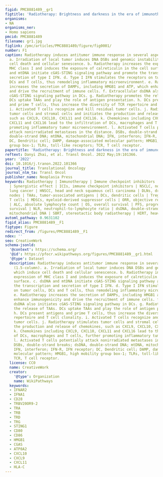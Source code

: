```yaml
---
figid: PMC8881489__gr1
figtitle: 'Radiotherapy: Brightness and darkness in the era of immunotherapy'
organisms:
- NA
organisms_ner:
- Homo sapiens
pmcid: PMC8881489
filename: gr1.jpg
figlink: /pmc/articles/PMC8881489/figure/fig0001/
number: F1
caption: Radiotherapy induces antitumor immune response in several aspects. (1.5-column).
  a. Irradiation of local tumor induces DNA DSBs and genomic instability, which induce
  cell death and cellular senescence. b. Radiotherapy increases the expression of
  MHC class I and induces the exposure of calreticulin in the cell surface. c. dsDNA
  and mtDNA initiate cGAS-STING signaling pathway and promote the transcription and
  secretion of type I IFN. d. Type I IFN stimulates the receptors on tumor cells,
  DCs and T cells, thus remodeling inflammatory microenvironment. e. Radiotherapy
  increases the secretion of DAMPs, including HMGB1 and ATP, which enhance immunogenicity
  and drive the recruitment of immune cells. f. Extracellular dsDNA also initiates
  cGAS-STING signaling pathway in DCs. g. Radiotherapy promotes the release of TAAs.
  DCs uptake TAAs and play the role of antigen presentation. h. DCs present antigens
  and prime T cells, thus increase the diversity of TCR repertoire and T cell clonality.
  i. Activated T cells recognize and kill residual tumor cells. j. Radiotherapy stimulates
  tumor cells and stromal cells and initiates the production and release of chemokines,
  such as CXCL9, CXCL10, CXCL11 and CXCL16. k. Chemokines including CXCL9, CXCL10,
  CXCL11 and CXCL16 lead to the infiltration of DCs, macrophages and T cells, further
  promoting inflammatory tumor microenvironment. l. Activated T cells potentially
  attack non­irradiated metastases in the distance. DSBs, double-strand breaks; dsDNA,
  double-strand DNA; mtDNA, mitochondrial DNA; IFN, interferon; IFN-R, IFN receptor;
  DC, Dendritic cell; DAMP, damage-associated molecular pattern; HMGB1, high mobility
  group box-1; TLRs, toll-like receptors; TCR, T cell receptor.
papertitle: 'Radiotherapy: Brightness and darkness in the era of immunotherapy.'
reftext: Danyi Zhai, et al. Transl Oncol. 2022 May;19:101366.
year: '2022'
doi: 10.1016/j.tranon.2022.101366
journal_title: Translational Oncology
journal_nlm_ta: Transl Oncol
publisher_name: Neoplasia Press
keywords: Radiotherapy | Immunotherapy | Immune checkpoint inhibitors | Immunosuppression
  | Synergistic effect | ICIs, immune checkpoint inhibitors | NSCLC, non-small cell
  lung cancer | HNSCC, head and neck squamous cell carcinoma | DLNs, draining lymph
  nodes | TAAs, tumor-associated antigens | DCs, dendritic cells | Tregs, regulatory
  T cells | MDSCs, myeloid-derived suppressor cells | ORR, objective response rate
  | ALC, absolute lymphocyte count | OS, overall survival | PFS, progression-free
  survival | NLR, neutrophil-to-lymphocyte ratio | dsDNA, double-strand DNA | mtDNA,
  mitochondrial DNA | SBRT, stereotactic body radiotherapy | HIRT, heavy ion radiotherapy
automl_pathway: 0.9631102
figid_alias: PMC8881489__F1
figtype: Figure
redirect_from: /figures/PMC8881489__F1
ndex: ''
seo: CreativeWork
schema-jsonld:
  '@context': https://schema.org/
  '@id': https://pfocr.wikipathways.org/figures/PMC8881489__gr1.html
  '@type': Dataset
  description: Radiotherapy induces antitumor immune response in several aspects.
    (1.5-column). a. Irradiation of local tumor induces DNA DSBs and genomic instability,
    which induce cell death and cellular senescence. b. Radiotherapy increases the
    expression of MHC class I and induces the exposure of calreticulin in the cell
    surface. c. dsDNA and mtDNA initiate cGAS-STING signaling pathway and promote
    the transcription and secretion of type I IFN. d. Type I IFN stimulates the receptors
    on tumor cells, DCs and T cells, thus remodeling inflammatory microenvironment.
    e. Radiotherapy increases the secretion of DAMPs, including HMGB1 and ATP, which
    enhance immunogenicity and drive the recruitment of immune cells. f. Extracellular
    dsDNA also initiates cGAS-STING signaling pathway in DCs. g. Radiotherapy promotes
    the release of TAAs. DCs uptake TAAs and play the role of antigen presentation.
    h. DCs present antigens and prime T cells, thus increase the diversity of TCR
    repertoire and T cell clonality. i. Activated T cells recognize and kill residual
    tumor cells. j. Radiotherapy stimulates tumor cells and stromal cells and initiates
    the production and release of chemokines, such as CXCL9, CXCL10, CXCL11 and CXCL16.
    k. Chemokines including CXCL9, CXCL10, CXCL11 and CXCL16 lead to the infiltration
    of DCs, macrophages and T cells, further promoting inflammatory tumor microenvironment.
    l. Activated T cells potentially attack non­irradiated metastases in the distance.
    DSBs, double-strand breaks; dsDNA, double-strand DNA; mtDNA, mitochondrial DNA;
    IFN, interferon; IFN-R, IFN receptor; DC, Dendritic cell; DAMP, damage-associated
    molecular pattern; HMGB1, high mobility group box-1; TLRs, toll-like receptors;
    TCR, T cell receptor.
  license: CC0
  name: CreativeWork
  creator:
    '@type': Organization
    name: WikiPathways
  keywords:
  - IFNAR2
  - IFNA1
  - CD28
  - TRBV20OR9-2
  - TRA
  - TRB
  - TRD
  - TRG
  - STING1
  - CD80
  - CD86
  - HMGB1
  - CGAS
  - ATP8A2
  - CXCL10
  - CXCL9
  - CXCL11
  - HLA-C
---
```

